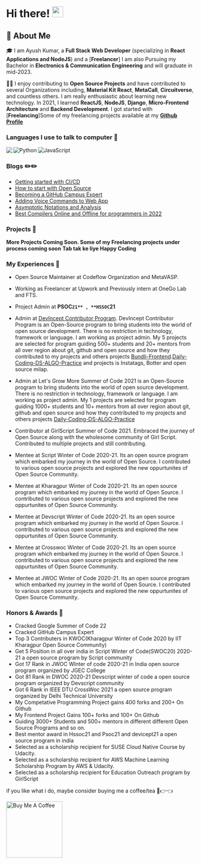 # Hi there! <img src="https://media.giphy.com/media/hvRJCLFzcasrR4ia7z/giphy.gif" width="29px">

## 🚀 About Me

🎓 I am Ayush Kumar, a **Full Stack Web Developer** (specializing in **React Applications and NodeJS**) and a [**Freelancer**] I am also Pursuing my Bachelor in **Electronics  & Communication Engineering** and will graduate in mid-2023.

👨‍💻 I enjoy contributing to **Open Source Projects** and have contributed to several Organizations including, **Material Kit React**, **MetaCall**, **Circuitverse**, and countless others. I am really enthusiastic about learning new technology. In 2021, I learned **ReactJS**, **NodeJS**, **Django**, **Micro-Frontend Architecture** and **Backend Development**. I got started with [**Freelancing**]Some of my freelancing projects available at my [**Github Profile**](https://github.com/Ayush7614)

### Languages I use to talk to computer 🤔

<img align="left" src="https://img.shields.io/badge/c++%20-%2300599C.svg?&style=for-the-badge&logo=c%2B%2B&ogoColor=white">
<img align="left" alt="Python" src="https://img.shields.io/badge/python%20-%2314354C.svg?&style=for-the-badge&logo=python&logoColor=white"/>
	<img align="left" alt="JavaScript" src="https://img.shields.io/badge/javascript%20-%23323330.svg?&style=for-the-badge&logo=javascript&logoColor=%23F7DF1E"/>
<p>&nbsp;</p>



### Blogs ✏️✏️

- [Getting started with CI/CD](https://ayush7614.hashnode.dev/getting-started-with-cicd)
- [How to start with Open Source](https://ayush7614.hashnode.dev/how-to-start-with-open-source)
- [Becoming a GitHub Campus Expert](https://ayush7614.hashnode.dev/becoming-a-github-campus-expert)
- [Adding Voice Commands to Web App](https://ayush7614.hashnode.dev/adding-voice-commands-to-web-app)
- [Asymptotic Notations and Analysis](https://ayush7614.hashnode.dev/asymptotic-notations-and-analysis)
- [Best Compilers Online and Offline for programmers in 2022](https://ayush7614.hashnode.dev/best-compilers-online-and-offline-for-programmers-in-2022)

### Projects 🌱
**More Projects Coming Soon. Some of my Freelancing projects under process coming soon** **Tab  tak ke liye Happy Coding**

### My Experiences 🙌

- Open Source Maintainer at Codeflow Organization and MetaVASP.

- Working as Freelancer at Upwork and Previously intern at OneGo Lab and FTS.

- Project Admin at **PSOC`21** , **HSSOC`21** 

- Admin at [DevIncept Contributor Program](https://devincept.tech/join-us.html). DevIncept Contributor Program is an Open-Source program to bring students into the world of open source development. There is no restriction in technology, framework or language.  I am working as project admin. My 5 projects are selected for program guiding 500+ students and 20+ mentors from all over region about git, github and open source and how they contributed to my projects and others projects [Bundli-Frontend](https://github.com/Ayush7614/Bundli-Frontend).[Daily-Coding-DS-ALGO-Practice](https://github.com/Ayush7614/Daily-Coding-DS-ALGO-Practice) and projects is Instatags, Botter and open source milap.

- Admin at Let's Grow More Summer of Code 2021 is an Open-Source program to bring students into the world of open source development. There is no restriction in technology, framework or language.  I am working as project admin. My 1 projects are selected for program guiding 1000+ students and 10+ mentors from all over region about git, github and open source and how they contributed to my projects and others projects [Daily-Coding-DS-ALGO-Practice](https://github.com/Ayush7614/Daily-Coding-DS-ALGO-Practice)

- Contributor at GirlScript Summer of Code 2021. Embraced the journey of Open Source along with the wholesome community of Girl Script. Contributed to multiple projects and still contributing.

- Mentee at Script Winter of Code 2020-21. Its an open source program which embarked my journey in the world of Open Source. I contributed to various open source projects and explored the new oppurtunites of Open Source Community.

- Mentee at Kharagpur Winter of Code 2020-21. Its an open source program which embarked my journey in the world of Open Source. I contributed to various open source projects and explored the new oppurtunites of Open Source Community.

- Mentee at Devscript Winter of Code 2020-21. Its an open source program which embarked my journey in the world of Open Source. I contributed to various open source projects and explored the new oppurtunites of Open Source Community.

- Mentee at Crosswoc Winter of Code 2020-21. Its an open source program which embarked my journey in the world of Open Source. I contributed to various open source projects and explored the new oppurtunites of Open Source Community.

- Mentee at JWOC Winter of Code 2020-21. Its an open source program which embarked my journey in the world of Open Source. I contributed to various open source projects and explored the new oppurtunites of Open Source Community.



### Honors & Awards 🏅
- Cracked Google Summer of Code 22
- Cracked GitHub Campus Expert
- Top 3 Contributers in KWOC(Kharagpur Winter of Code 2020 by IIT Kharagpur Open Source Community)
- Get 5 Position in all over india in Script Winter of Code(SWOC20) 2020-21 a open source program by Script community
- Got 17 Rank in JWOC WInter of code 2020-21 in India open source program organized by JGEC College
- Got 81 Rank in DWOC 2020-21 Devscript winter of code a open source program organized by Devscript community
- Got 6 Rank in IEEE DTU CrossWoc 2021 a open source program organized by Delhi Technical University
- My Competative Programming Project gains 400 forks and 200+ On Github
- My Frontend Project Gains 100+ forks and 100+ On Github
- Guiding 3000+ Students and 500+ mentors in different different Open Source Programs and so on.
- Best mentor award in Hssoc21 and Psoc21 and devicept21 a open source program in india
- Selected as a scholarship recipient for SUSE Cloud Native Course by Udacity. 
- Selected as a scholarship recipient for AWS Machine Learning Scholarship Program by AWS & Udacity. 
- Selected as a scholarship recipient for Education Outreach program by GirlScript



if you like what i do, maybe consider buying me a coffee/tea 🥺👉👈

<a href="https://www.buymeacoffee.com/Ayush7614" target="_blank"><img src="https://cdn.buymeacoffee.com/buttons/v2/default-red.png" alt="Buy Me A Coffee" width="150" ></a>

